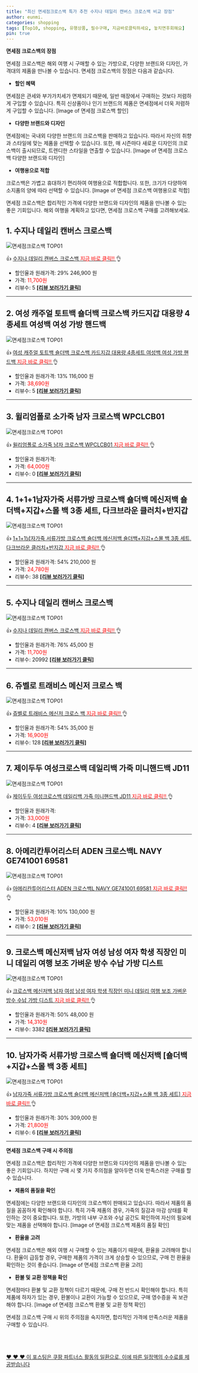 ```yaml
---
title: "최신 면세점크로스백 특가 추천 수지나 데일리 캔버스 크로스백 비교 장점"
author: eunmi.
categories: shopping
tags: [Top10, shopping, 유행상품, 필수구매, 지금바로클릭하세요, 놓치면후회해요]
pin: true
---
```

**면세점 크로스백의 장점**

면세점 크로스백은 해외 여행 시 구매할 수 있는 가방으로, 다양한 브랜드와 디자인, 가격대의 제품을 만나볼 수 있습니다. 면세점 크로스백의 장점은 다음과 같습니다.

* **할인 혜택**

면세점은 관세와 부가가치세가 면제되기 때문에, 일반 매장에서 구매하는 것보다 저렴하게 구입할 수 있습니다. 특히 신상품이나 인기 브랜드의 제품은 면세점에서 더욱 저렴하게 구입할 수 있습니다.
[Image of 면세점 크로스백 할인]
* **다양한 브랜드와 디자인**

면세점에는 국내외 다양한 브랜드의 크로스백을 판매하고 있습니다. 따라서 자신의 취향과 스타일에 맞는 제품을 선택할 수 있습니다. 또한, 매 시즌마다 새로운 디자인의 크로스백이 출시되므로, 트렌디한 스타일을 연출할 수 있습니다.
[Image of 면세점 크로스백 다양한 브랜드와 디자인]
* **여행용으로 적합**

크로스백은 가볍고 휴대하기 편리하여 여행용으로 적합합니다. 또한, 크기가 다양하여 소지품의 양에 따라 선택할 수 있습니다.
[Image of 면세점 크로스백 여행용으로 적합]

면세점 크로스백은 합리적인 가격에 다양한 브랜드와 디자인의 제품을 만나볼 수 있는 좋은 기회입니다. 해외 여행을 계획하고 있다면, 면세점 크로스백 구매를 고려해보세요.

   

## 1. 수지나 데일리 캔버스 크로스백

![면세점크로스백 TOP01](https://thumbnail10.coupangcdn.com/thumbnails/remote/230x230ex/image/vendor_inventory/7b02/7bfa8011da64ec0ec5474735161c820a0413b364f71f4c656b8b7bfb4c67.jpg)


👍 [수지나 데일리 캔버스 크로스백 <font color=red> 지금 바로 클릭!! </font> ](https://link.coupang.com/re/AFFSDP?lptag=AF3617701&subid=GithubCoopas&pageKey=7044548249&traceid=V0-153&itemId=17430737038&vendorItemId=84608317546) 👌 


- 할인율과 원래가격: 29%  246,900   원
- 가격: <span style='color:red'>11,700원</span>
- 리뷰수: 5  [**[리뷰 보러가기 클릭]**](https://link.coupang.com/re/AFFSDP?lptag=AF3617701&subid=GithubCoopas&pageKey=7044548249&traceid=V0-153&itemId=17430737038&vendorItemId=84608317546)

---


   

## 2. 여성 캐주얼 토트백 숄더백 크로스백 카드지갑 대용량 4종세트 여성백 여성 가방 핸드백

![면세점크로스백 TOP01](https://thumbnail9.coupangcdn.com/thumbnails/remote/230x230ex/image/vendor_inventory/1088/ef4418c3713d1e52fb6103b423004c740c18488e3c99fff189b7262c0371.jpg)


👍 [여성 캐주얼 토트백 숄더백 크로스백 카드지갑 대용량 4종세트 여성백 여성 가방 핸드백 <font color=red> 지금 바로 클릭!! </font> ](https://link.coupang.com/re/AFFSDP?lptag=AF3617701&subid=GithubCoopas&pageKey=7405561759&traceid=V0-153&itemId=19176652938&vendorItemId=87671848257) 👌 


- 할인율과 원래가격: 13%  116,000   원
- 가격: <span style='color:red'>38,690원</span>
- 리뷰수: 5  [**[리뷰 보러가기 클릭]**](https://link.coupang.com/re/AFFSDP?lptag=AF3617701&subid=GithubCoopas&pageKey=7405561759&traceid=V0-153&itemId=19176652938&vendorItemId=87671848257)

---


   

## 3. 윌리엄폴로 소가죽 남자 크로스백 WPCLCB01

![면세점크로스백 TOP01](https://thumbnail7.coupangcdn.com/thumbnails/remote/230x230ex/image/vendor_inventory/9f87/4437824b6c6defbb5f97bc3decfcf94caf0b11198ec922d918d1bf0522b4.jpg)


👍 [윌리엄폴로 소가죽 남자 크로스백 WPCLCB01 <font color=red> 지금 바로 클릭!! </font> ](https://link.coupang.com/re/AFFSDP?lptag=AF3617701&subid=GithubCoopas&pageKey=7092892390&traceid=V0-153&itemId=17681377835&vendorItemId=84846604140) 👌 


- 할인율과 원래가격: 
- 가격: <span style='color:red'>64,000원</span>
- 리뷰수: 0  [**[리뷰 보러가기 클릭]**](https://link.coupang.com/re/AFFSDP?lptag=AF3617701&subid=GithubCoopas&pageKey=7092892390&traceid=V0-153&itemId=17681377835&vendorItemId=84846604140)

---


   

## 4. 1+1+1남자가죽 서류가방 크로스백 숄더백 메신저백 숄더백+지갑+스몰 백 3종 세트, 다크브라운 클러치+반지갑

![면세점크로스백 TOP01](https://thumbnail10.coupangcdn.com/thumbnails/remote/230x230ex/image/vendor_inventory/f125/68fa1a8c0984b29fca089d900c526b9f75e9a65253d2f070d642483ee3b3.png)


👍 [1+1+1남자가죽 서류가방 크로스백 숄더백 메신저백 숄더백+지갑+스몰 백 3종 세트, 다크브라운 클러치+반지갑 <font color=red> 지금 바로 클릭!! </font> ](https://link.coupang.com/re/AFFSDP?lptag=AF3617701&subid=GithubCoopas&pageKey=6629991582&traceid=V0-153&itemId=15110675000&vendorItemId=82332537599) 👌 


- 할인율과 원래가격: 54%  210,000   원
- 가격: <span style='color:red'>24,780원</span>
- 리뷰수: 38  [**[리뷰 보러가기 클릭]**](https://link.coupang.com/re/AFFSDP?lptag=AF3617701&subid=GithubCoopas&pageKey=6629991582&traceid=V0-153&itemId=15110675000&vendorItemId=82332537599)

---


   

## 5. 수지나 데일리 캔버스 크로스백

![면세점크로스백 TOP01](https://thumbnail6.coupangcdn.com/thumbnails/remote/230x230ex/image/vendor_inventory/efdf/9767a7058a2b7d565abf06ab17fbd0b8d7434668d8bac599b4ace59d3f5c.jpg)


👍 [수지나 데일리 캔버스 크로스백 <font color=red> 지금 바로 클릭!! </font> ](https://link.coupang.com/re/AFFSDP?lptag=AF3617701&subid=GithubCoopas&pageKey=7044548249&traceid=V0-153&itemId=17430737039&vendorItemId=84608317555) 👌 


- 할인율과 원래가격: 76%  45,000   원
- 가격: <span style='color:red'>11,700원</span>
- 리뷰수: 20992  [**[리뷰 보러가기 클릭]**](https://link.coupang.com/re/AFFSDP?lptag=AF3617701&subid=GithubCoopas&pageKey=7044548249&traceid=V0-153&itemId=17430737039&vendorItemId=84608317555)

---


   

## 6. 쥬벨로 트래비스 메신저 크로스 백

![면세점크로스백 TOP01](https://thumbnail7.coupangcdn.com/thumbnails/remote/230x230ex/image/rs_quotation_api/fj3xrfmb/43aeefee90e745588211eda766f49f74.jpg)


👍 [쥬벨로 트래비스 메신저 크로스 백 <font color=red> 지금 바로 클릭!! </font> ](https://link.coupang.com/re/AFFSDP?lptag=AF3617701&subid=GithubCoopas&pageKey=6973102225&traceid=V0-153&itemId=17013617482&vendorItemId=84189360144) 👌 


- 할인율과 원래가격: 54%  35,000   원
- 가격: <span style='color:red'>16,900원</span>
- 리뷰수: 128  [**[리뷰 보러가기 클릭]**](https://link.coupang.com/re/AFFSDP?lptag=AF3617701&subid=GithubCoopas&pageKey=6973102225&traceid=V0-153&itemId=17013617482&vendorItemId=84189360144)

---


   

## 7. 제이두두 여성크로스백 데일리백 가죽 미니핸드백 JD11

![면세점크로스백 TOP01](https://thumbnail6.coupangcdn.com/thumbnails/remote/230x230ex/image/vendor_inventory/9fce/1f2c88e49e75a1a7a7b45bde5a1a4ad9b1c505dcbb69ce6b364d30c96a8d.jpg)


👍 [제이두두 여성크로스백 데일리백 가죽 미니핸드백 JD11 <font color=red> 지금 바로 클릭!! </font> ](https://link.coupang.com/re/AFFSDP?lptag=AF3617701&subid=GithubCoopas&pageKey=7200776442&traceid=V0-153&itemId=18201189669&vendorItemId=86379193158) 👌 


- 할인율과 원래가격: 
- 가격: <span style='color:red'>33,000원</span>
- 리뷰수: 4  [**[리뷰 보러가기 클릭]**](https://link.coupang.com/re/AFFSDP?lptag=AF3617701&subid=GithubCoopas&pageKey=7200776442&traceid=V0-153&itemId=18201189669&vendorItemId=86379193158)

---


   

## 8. 아메리칸투어리스터 ADEN 크로스백L NAVY GE741001 69581

![면세점크로스백 TOP01](https://thumbnail7.coupangcdn.com/thumbnails/remote/230x230ex/image/retail/images/2019/05/07/17/1/b37e9030-0490-4099-89d5-f359db33f582.jpg)


👍 [아메리칸투어리스터 ADEN 크로스백L NAVY GE741001 69581 <font color=red> 지금 바로 클릭!! </font> ](https://link.coupang.com/re/AFFSDP?lptag=AF3617701&subid=GithubCoopas&pageKey=4667090871&traceid=V0-153&itemId=5830775189&vendorItemId=4741472059) 👌 


- 할인율과 원래가격: 10%  130,000   원
- 가격: <span style='color:red'>53,010원</span>
- 리뷰수: 2  [**[리뷰 보러가기 클릭]**](https://link.coupang.com/re/AFFSDP?lptag=AF3617701&subid=GithubCoopas&pageKey=4667090871&traceid=V0-153&itemId=5830775189&vendorItemId=4741472059)

---


   

## 9. 크로스백 메신저백 남자 여성 남성 여자 학생 직장인 미니 데일리 여행 보조 가벼운 방수 수납 가방 디스트

![면세점크로스백 TOP01](https://thumbnail9.coupangcdn.com/thumbnails/remote/230x230ex/image/vendor_inventory/180f/fbc392377bb3fe8956b4b33a238e48f1a085dc58eec2f0d501c271fc4fd5.jpg)


👍 [크로스백 메신저백 남자 여성 남성 여자 학생 직장인 미니 데일리 여행 보조 가벼운 방수 수납 가방 디스트 <font color=red> 지금 바로 클릭!! </font> ](https://link.coupang.com/re/AFFSDP?lptag=AF3617701&subid=GithubCoopas&pageKey=7542136730&traceid=V0-153&itemId=19829676051&vendorItemId=86931457277) 👌 


- 할인율과 원래가격: 50%  48,000   원
- 가격: <span style='color:red'>14,310원</span>
- 리뷰수: 3382  [**[리뷰 보러가기 클릭]**](https://link.coupang.com/re/AFFSDP?lptag=AF3617701&subid=GithubCoopas&pageKey=7542136730&traceid=V0-153&itemId=19829676051&vendorItemId=86931457277)

---


   

## 10. 남자가죽 서류가방 크로스백 숄더백 메신저백 [숄더백+지갑+스몰 백 3종 세트]

![면세점크로스백 TOP01](https://thumbnail8.coupangcdn.com/thumbnails/remote/230x230ex/image/vendor_inventory/5b26/5a87c135f4332e37d500841669e48de50021b11b9ad676df335e66dd209b.jpg)


👍 [남자가죽 서류가방 크로스백 숄더백 메신저백 [숄더백+지갑+스몰 백 3종 세트] <font color=red> 지금 바로 클릭!! </font> ](https://link.coupang.com/re/AFFSDP?lptag=AF3617701&subid=GithubCoopas&pageKey=7141863830&traceid=V0-153&itemId=17933563271&vendorItemId=85094449071) 👌 


- 할인율과 원래가격: 30%  309,000   원
- 가격: <span style='color:red'>21,800원</span>
- 리뷰수: 6  [**[리뷰 보러가기 클릭]**](https://link.coupang.com/re/AFFSDP?lptag=AF3617701&subid=GithubCoopas&pageKey=7141863830&traceid=V0-153&itemId=17933563271&vendorItemId=85094449071)

---
**면세점 크로스백 구매 시 주의점**

면세점 크로스백은 합리적인 가격에 다양한 브랜드와 디자인의 제품을 만나볼 수 있는 좋은 기회입니다. 하지만 구매 시 몇 가지 주의점을 알아두면 더욱 만족스러운 구매를 할 수 있습니다.

* **제품의 품질을 확인**

면세점에는 다양한 브랜드와 디자인의 크로스백이 판매되고 있습니다. 따라서 제품의 품질을 꼼꼼하게 확인해야 합니다. 특히 가죽 제품의 경우, 가죽의 질감과 마감 상태를 확인하는 것이 중요합니다. 또한, 가방의 내부 구조와 수납 공간도 확인하여 자신의 필요에 맞는 제품을 선택해야 합니다.
[Image of 면세점 크로스백 제품의 품질 확인]
* **환율을 고려**

면세점 크로스백은 해외 여행 시 구매할 수 있는 제품이기 때문에, 환율을 고려해야 합니다. 환율이 급등할 경우, 구매한 제품의 가격이 크게 상승할 수 있으므로, 구매 전 환율을 확인하는 것이 좋습니다.
[Image of 면세점 크로스백 환율 고려]
* **환불 및 교환 정책을 확인**

면세점마다 환불 및 교환 정책이 다르기 때문에, 구매 전 반드시 확인해야 합니다. 특히 제품에 하자가 있는 경우, 환불이나 교환이 가능할 수 있으므로, 구매 영수증을 꼭 보관해야 합니다.
[Image of 면세점 크로스백 환불 및 교환 정책 확인]

면세점 크로스백 구매 시 위의 주의점을 숙지하면, 합리적인 가격에 만족스러운 제품을 구매할 수 있습니다.<br><br><br><br><br> [ ❤ ❤ ❤ 이 포스팅은 쿠팡 파트너스 활동의 일환으로, 이에 따른 일정액의 수수료를 제공받습니다](https://link.coupang.com/a/bcEFyh)